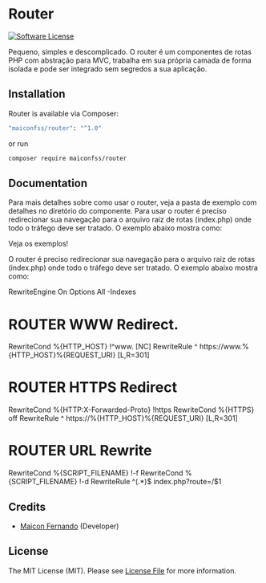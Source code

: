 # Router 

[![Software License](https://img.shields.io/badge/license-MIT-brightgreen.svg?style=flat-square)](LICENSE)

Pequeno, simples e descomplicado. O router é um componentes de rotas PHP com abstração para MVC, trabalha em sua própria camada de forma isolada e pode ser integrado sem segredos a sua aplicação.

## Installation

Router is available via Composer:

```bash
"maiconfss/router": "^1.0"
```

or run

```bash
composer require maiconfss/router
```

## Documentation

Para mais detalhes sobre como usar o router, veja a pasta de exemplo com detalhes no diretório do componente. Para usar o router é preciso redirecionar sua navegação para o arquivo raiz de rotas (index.php) onde todo o tráfego deve ser tratado. O exemplo abaixo mostra como:

Veja os exemplos!

O router é preciso redirecionar sua navegação para o arquivo raiz de rotas (index.php) onde todo o tráfego deve ser tratado. O exemplo abaixo mostra como:

RewriteEngine On
Options All -Indexes

# ROUTER WWW Redirect.
RewriteCond %{HTTP_HOST} !^www\. [NC]
RewriteRule ^ https://www.%{HTTP_HOST}%{REQUEST_URI} [L,R=301]

# ROUTER HTTPS Redirect
RewriteCond %{HTTP:X-Forwarded-Proto} !https
RewriteCond %{HTTPS} off
RewriteRule ^ https://%{HTTP_HOST}%{REQUEST_URI} [L,R=301]

# ROUTER URL Rewrite
RewriteCond %{SCRIPT_FILENAME} !-f
RewriteCond %{SCRIPT_FILENAME} !-d
RewriteRule ^(.*)$ index.php?route=/$1

## Credits

- [Maicon Fernando](https://github.com/maiconfss) (Developer)

## License

The MIT License (MIT). Please see [License File](https://github.com/maiconfss/routes) for more information.